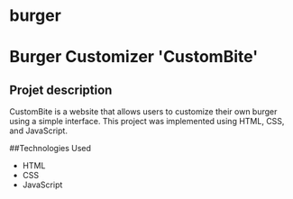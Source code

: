 # burger
# Burger Customizer 'CustomBite' 

## Projet description
CustomBite is a website that allows users to customize their own burger using a simple interface. This project was implemented using HTML, CSS, and JavaScript.

##Technologies Used
- HTML
- CSS
- JavaScript

